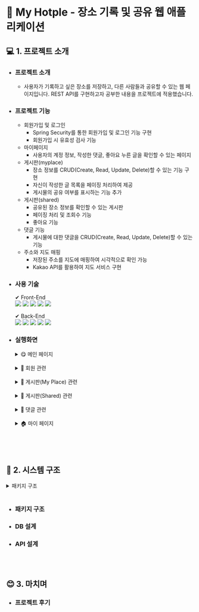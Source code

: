 # 🚀 My Hotple - 장소 기록 및 공유 웹 애플리케이션
## 💻 1. 프로젝트 소개
- ### 프로젝트 소개
  - 사용자가 기록하고 싶은 장소를 저장하고, 다른 사람들과 공유할 수 있는 웹 페이지입니다. REST API를 구현하고자 공부한 내용을 프로젝트에 적용했습니다.

- ### 프로젝트 기능
  - 회원가입 및 로그인
    - Spring Security를 통한 회원가입 및 로그인 기능 구현
    - 회원가입 시 유효성 검사 기능
  - 마이페이지
    - 사용자의 계정 정보, 작성한 댓글, 좋아요 누른 글을 확인할 수 있는 페이지
  - 게시판(myplace)
    - 장소 정보를 CRUD(Create, Read, Update, Delete)할 수 있는 기능 구현
    - 자신이 작성한 글 목록을 페이징 처리하여 제공
    - 게시물의 공유 여부를 표시하는 기능 추가
  - 게시판(shared)
    - 공유된 장소 정보를 확인할 수 있는 게시판
    - 페이징 처리 및 조회수 기능
    - 좋아요 기능
  - 댓글 기능
    - 게시물에 대한 댓글을 CRUD(Create, Read, Update, Delete)할 수 있는 기능
  - 주소와 지도 매핑
    - 저장된 주소를 지도에 매핑하여 시각적으로 확인 가능
    - Kakao API를 활용하여 지도 서비스 구현


  
- ### 사용 기술
  ✔ Front-End</br>
  <img src="https://img.shields.io/badge/html5-E34F26?style=for-the-badge&logo=html5&logoColor=white">
  <img src="https://img.shields.io/badge/css-1572B6?style=for-the-badge&logo=css3&logoColor=white">
  <img src="https://img.shields.io/badge/thymeleaf-005F0F?style=for-the-badge&logo=thymeleaf&logoColor=white">
  <img src="https://img.shields.io/badge/javascript-F7DF1E?style=for-the-badge&logo=javascript&logoColor=black">
  <img src="https://img.shields.io/badge/bootstrap-7952B3?style=for-the-badge&logo=bootstrap&logoColor=white">


  ✔ Back-End</br>
  <img src="https://img.shields.io/badge/java-007396?style=for-the-badge&logo=java&logoColor=white">
  <img src="https://img.shields.io/badge/spring-6DB33F?style=for-the-badge&logo=spring&logoColor=white">
  <img src="https://img.shields.io/badge/springboot-6DB33F?style=for-the-badge&logo=springboot&logoColor=white">
  <img src="https://img.shields.io/badge/springsecurity-6DB33F?style=for-the-badge&logo=springsecurity&logoColor=white">
  <img src="https://img.shields.io/badge/mysql-4479A1?style=for-the-badge&logo=mysql&logoColor=white">

- ### 실행화면
  <details>
  <summary>😋 메인 페이지</summary>
    
    **- 메인 페이지(로그인 되지 않은 상태)**
    ![image](https://github.com/hhhhh1hhhh/my_hotple/assets/93113812/1907176a-f5e8-4d2d-b157-651a72c6e67c)
    </br>

    **- 메인 페이지(로그인 상태)**
    ![image](https://github.com/hhhhh1hhhh/my_hotple/assets/93113812/ef5d2d82-8f96-45e8-81e2-cbc865ba931e)
    - 사용자가 로그인한 경우, 상단에 로그인한 사용자의 정보가 표시된다.
  </details>
  </br>
  
  <details>
  <summary>👥 회원 관련</summary>

    **- 회원가입 페이지**
    ![image](https://github.com/hhhhh1hhhh/my_hotple/assets/93113812/b8c3c167-8de8-4458-8cee-549860f5bb4a)
    ![image](https://github.com/hhhhh1hhhh/my_hotple/assets/93113812/e541c64c-3a08-41cb-a7d2-32943d1914f7)
    - 회원가입 시, 입력한 정보의 유효성을 검사한 후, 정상적으로 입력되었을 경우 회원 정보를 저장하고 로그인 페이지로 이동한다.
    </br>
    
    **- 로그인 페이지**
    ![image](https://github.com/hhhhh1hhhh/my_hotple/assets/93113812/4dd59a33-b68a-4b4f-b2d8-96075f1a62f6)
    ![image](https://github.com/hhhhh1hhhh/my_hotple/assets/93113812/a1f03335-e0af-4ba0-9541-8b52fdae679e)
    - 로그인이 실패한 경우 실패 이유를 메시지로 표시하며, 로그인에 성공하면 메인 페이지("/")로 redirect된다.
  </details>
  </br>

  <details>
  <summary>📖 게시판(My Place) 관련</summary>

    **- My Place 페이지**
    ![image](https://github.com/hhhhh1hhhh/my_hotple/assets/93113812/91a1c08e-563f-4696-bf7e-57ec8ee2a387)
    ![image](https://github.com/hhhhh1hhhh/my_hotple/assets/93113812/5097a9ee-9201-42f0-be11-46d4b9ac17d3)
    - 자신이 작성한 글 목록을 페이징 처리하여 보여준다.
    </br>

    **- 내 장소 저장하기**
    ![image](https://github.com/hhhhh1hhhh/my_hotple/assets/93113812/3b6765ef-2b61-41ac-913e-c6cf0fe65d96)
    - 로그인한 사용자는 장소 정보와 파일을 저장할 수 있으며, 공유 여부를 설정할 수 있다.
    - 장소 이름과 주소는 필수 입력 사항으로 입력하지 않으면 저장할 수 없다.
    - 글 작성을 완료하면, 글 목록(myplace/list)으로 redirect된다.
    </br>
 
    **- My place 글 상세보기**
    ![image](https://github.com/hhhhh1hhhh/my_hotple/assets/93113812/e58867ad-195c-4398-a150-b31f87a9a668)
    - Kakao API를 사용하여 저장된 주소를 지도에 매핑하여 위치를 확인할 수 있다.
    </br>
    
    **- My place 글 수정하기**

  </details>
  </br>

    <details>
  <summary>🎡 게시판(Shared) 관련</summary>
    **- Shared 페이지**


  </details>
  </br>

  <details>
  <summary>🌟 댓글 관련</summary>
  - 댓글 관련
  </details>
  </br>

    <details>
  <summary>🏠 마이 페이지</summary>
  - 마이 페이지
  </details>
  </br>



</br></br>

## 📄 2. 시스템 구조
  <details>
  <summary>패키지 구조</summary>
  
  ``` 
 📦src
 ┣ 📂main
 ┃ ┣ 📂java
 ┃ ┃ ┗ 📂restaurant
 ┃ ┃ ┃ ┗ 📂restaurant
 ┃ ┃ ┃ ┃ ┣ 📂auth
 ┃ ┃ ┃ ┃ ┃ ┣ 📂controller
 ┃ ┃ ┃ ┃ ┃ ┃ ┣ 📜JoinController.java
 ┃ ┃ ┃ ┃ ┃ ┃ ┗ 📜LoginController.java
 ┃ ┃ ┃ ┃ ┃ ┣ 📂dto
 ┃ ┃ ┃ ┃ ┃ ┃ ┗ 📜JoinDTO.java
 ┃ ┃ ┃ ┃ ┃ ┗ 📂service
 ┃ ┃ ┃ ┃ ┃ ┃ ┣ 📜AuthService.java
 ┃ ┃ ┃ ┃ ┃ ┃ ┣ 📜CustomAuthenticationFailureHandler.java
 ┃ ┃ ┃ ┃ ┃ ┃ ┣ 📜CustomAuthenticationSuccessHandler.java
 ┃ ┃ ┃ ┃ ┃ ┃ ┗ 📜JoinService.java
 ┃ ┃ ┃ ┃ ┣ 📂comment
 ┃ ┃ ┃ ┃ ┃ ┣ 📂controller
 ┃ ┃ ┃ ┃ ┃ ┃ ┗ 📜CommentController.java
 ┃ ┃ ┃ ┃ ┃ ┣ 📂dto
 ┃ ┃ ┃ ┃ ┃ ┃ ┗ 📜CommentDTO.java
 ┃ ┃ ┃ ┃ ┃ ┣ 📂entity
 ┃ ┃ ┃ ┃ ┃ ┃ ┗ 📜CommentEntity.java
 ┃ ┃ ┃ ┃ ┃ ┣ 📂repository
 ┃ ┃ ┃ ┃ ┃ ┃ ┗ 📜CommentRepository.java
 ┃ ┃ ┃ ┃ ┃ ┗ 📂service
 ┃ ┃ ┃ ┃ ┃ ┃ ┗ 📜CommentService.java
 ┃ ┃ ┃ ┃ ┣ 📂config
 ┃ ┃ ┃ ┃ ┃ ┣ 📜SecurityConfig.java
 ┃ ┃ ┃ ┃ ┃ ┗ 📜WebConfig.java
 ┃ ┃ ┃ ┃ ┣ 📂controller
 ┃ ┃ ┃ ┃ ┃ ┣ 📜MainController.java
 ┃ ┃ ┃ ┃ ┃ ┗ 📜MypageController.java
 ┃ ┃ ┃ ┃ ┣ 📂entity
 ┃ ┃ ┃ ┃ ┃ ┗ 📜BaseEntity.java
 ┃ ┃ ┃ ┃ ┣ 📂likes
 ┃ ┃ ┃ ┃ ┃ ┣ 📂controller
 ┃ ┃ ┃ ┃ ┃ ┃ ┗ 📜LikesController.java
 ┃ ┃ ┃ ┃ ┃ ┣ 📂dto
 ┃ ┃ ┃ ┃ ┃ ┃ ┗ 📜LikesDTO.java
 ┃ ┃ ┃ ┃ ┃ ┣ 📂entity
 ┃ ┃ ┃ ┃ ┃ ┃ ┗ 📜LikesEntity.java
 ┃ ┃ ┃ ┃ ┃ ┣ 📂repository
 ┃ ┃ ┃ ┃ ┃ ┃ ┗ 📜LikesRepository.java
 ┃ ┃ ┃ ┃ ┃ ┗ 📂service
 ┃ ┃ ┃ ┃ ┃ ┃ ┗ 📜LikesService.java
 ┃ ┃ ┃ ┃ ┣ 📂myplace
 ┃ ┃ ┃ ┃ ┃ ┣ 📂controller
 ┃ ┃ ┃ ┃ ┃ ┃ ┗ 📜MyplaceController.java
 ┃ ┃ ┃ ┃ ┃ ┣ 📂dto
 ┃ ┃ ┃ ┃ ┃ ┃ ┗ 📜MyplaceDTO.java
 ┃ ┃ ┃ ┃ ┃ ┣ 📂entity
 ┃ ┃ ┃ ┃ ┃ ┃ ┣ 📜MyplaceEntity.java
 ┃ ┃ ┃ ┃ ┃ ┃ ┗ 📜MyplaceFileEntity.java
 ┃ ┃ ┃ ┃ ┃ ┣ 📂repository
 ┃ ┃ ┃ ┃ ┃ ┃ ┣ 📜MyplaceFileRepository.java
 ┃ ┃ ┃ ┃ ┃ ┃ ┗ 📜MyplaceRepository.java
 ┃ ┃ ┃ ┃ ┃ ┗ 📂service
 ┃ ┃ ┃ ┃ ┃ ┃ ┣ 📜MyplaceFileService.java
 ┃ ┃ ┃ ┃ ┃ ┃ ┗ 📜MyplaceService.java
 ┃ ┃ ┃ ┃ ┣ 📂repository
 ┃ ┃ ┃ ┃ ┣ 📂shared
 ┃ ┃ ┃ ┃ ┃ ┣ 📂controller
 ┃ ┃ ┃ ┃ ┃ ┃ ┗ 📜SharedController.java
 ┃ ┃ ┃ ┃ ┃ ┗ 📂service
 ┃ ┃ ┃ ┃ ┃ ┃ ┗ 📜SharedService.java
 ┃ ┃ ┃ ┃ ┣ 📂user
 ┃ ┃ ┃ ┃ ┃ ┣ 📂dto
 ┃ ┃ ┃ ┃ ┃ ┃ ┗ 📜CustomUserDetails.java
 ┃ ┃ ┃ ┃ ┃ ┣ 📂entity
 ┃ ┃ ┃ ┃ ┃ ┃ ┗ 📜UserEntity.java
 ┃ ┃ ┃ ┃ ┃ ┣ 📂repository
 ┃ ┃ ┃ ┃ ┃ ┃ ┗ 📜UserRepository.java
 ┃ ┃ ┃ ┃ ┃ ┗ 📂service
 ┃ ┃ ┃ ┃ ┃ ┃ ┗ 📜CustomUserDetailsService.java
 ┃ ┃ ┃ ┃ ┗ 📜RestaurantApplication.java
 ┃ ┗ 📂resources
 ┃ ┃ ┣ 📂static
 ┃ ┃ ┃ ┣ 📂css
 ┃ ┃ ┃ ┃ ┣ 📜bootstrap.min.css
 ┃ ┃ ┃ ┃ ┗ 📜mainMap.css
 ┃ ┃ ┃ ┗ 📂js
 ┃ ┃ ┃ ┃ ┣ 📜join.js
 ┃ ┃ ┃ ┃ ┣ 📜mainMap.js
 ┃ ┃ ┃ ┃ ┗ 📜write.js
 ┃ ┃ ┣ 📂templates
 ┃ ┃ ┃ ┣ 📂auth
 ┃ ┃ ┃ ┃ ┣ 📜join.html
 ┃ ┃ ┃ ┃ ┗ 📜login.html
 ┃ ┃ ┃ ┣ 📂layout
 ┃ ┃ ┃ ┃ ┣ 📜head.html
 ┃ ┃ ┃ ┃ ┣ 📜nav.html
 ┃ ┃ ┃ ┃ ┗ 📜write-edit-form.html
 ┃ ┃ ┃ ┣ 📂myplace
 ┃ ┃ ┃ ┃ ┣ 📜detail.html
 ┃ ┃ ┃ ┃ ┣ 📜edit.html
 ┃ ┃ ┃ ┃ ┣ 📜list.html
 ┃ ┃ ┃ ┃ ┗ 📜write.html
 ┃ ┃ ┃ ┣ 📂shared
 ┃ ┃ ┃ ┃ ┣ 📜detail.html
 ┃ ┃ ┃ ┃ ┗ 📜list.html
 ┃ ┃ ┃ ┣ 📜main.html
 ┃ ┃ ┃ ┗ 📜mypage.html
 ┃ ┃ ┗ 📜application.properties
 ┗ 📂test
 ┃ ┗ 📂java
 ┃ ┃ ┗ 📂restaurant
 ┃ ┃ ┃ ┗ 📂restaurant
 ┃ ┃ ┃ ┃ ┗ 📜RestaurantApplicationTests.java
  ```

  </details>
  </br>


- ### 패키지 구조


- ### DB 설계


- ### API 설계
  
</br></br>


## 😊 3. 마치며
- ### 프로젝트 후기

